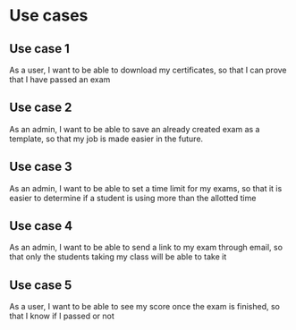 # Use cases

## Use case 1

As a user, I want to be able to download my certificates, so that I can prove that I have passed an exam

## Use case 2

As an admin, I want to be able to save an already created exam as a template, so that my job is made easier in the future.

## Use case 3

As an admin, I want to be able to set a time limit for my exams, so that it is easier to determine if a student is using more than the allotted time

## Use case 4

As an admin, I want to be able to send a link to my exam through email, so that only the students taking my class will be able to take it

## Use case 5

As a user, I want to be able to see my score once the exam is finished, so that I know if I passed or not
